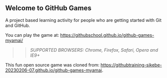 ## Welcome to GitHub Games

A project based learning activity for people who are getting started with Git and GitHub.

You can play the game at: https://githubschool.github.io/github-games-myamai/

>> _*SUPPORTED BROWSERS*: Chrome, Firefox, Safari, Opera and IE9+_

This fun open source game was cloned from: https://githubtraining-sikebe-20230206-07.github.io/github-games-myamai.
